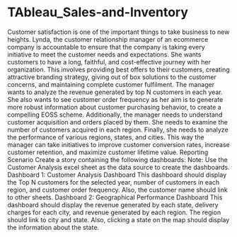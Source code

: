 # TAbleau_Sales-and-Inventory
Customer satisfaction is one of the important things to take business to  new heights. Lynda, the customer relationship manager of an  ecommerce company is accountable to ensure that the company is  taking every initiative to meet the customer needs and expectations. She  wants customers to have a long, faithful, and cost-effective journey with  her organization. This involves providing best offers to their customers,  creating attractive branding strategy, giving out of box solutions to the  customer concerns, and maintaining complete customer fulfilment. The manager wants to analyze the revenue generated by top N  customers in each year. She also wants to see customer order frequency  as her aim is to generate more robust information about customer  purchasing behavior, to create a compelling EOSS scheme. Additionally, the manager needs to understand customer acquisition and  orders placed by them. She needs to examine the number of customers  acquired in each region. Finally, she needs to analyze the performance of  various regions, states, and cities. This way the manager can take initiatives to improve customer  conversion rates, increase customer retention, and maximize customer  lifetime value. Reporting Scenario Create a story containing the following dashboards: Note: Use the Customer Analysis excel sheet as the data source to create  the dashboards. Dashboard 1: Customer Analysis Dashboard This dashboard should display the Top N customers for the selected  year, number of customers in each region, and customer order  frequency. Also, the customer name should link to other sheets. Dashboard 2: Geographical Performance Dashboard  This dashboard should display the revenue generated by each state,  delivery charges for each city, and revenue generated by each region.  The region should link to city and state. Also, clicking a state on the map  should display the information about the state.
